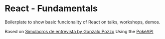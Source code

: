 # React - Fundamentals

Boilerplate to show basic funcionality of React on talks, workshops, demos.

Based on [Simulacros de entrevista by Gonzalo Pozzo](https://youtu.be/FGiAy0GUrDI) 
Using the [PokéAPI](https://pokeapi.co/)

